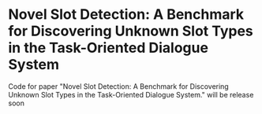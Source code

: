 # Novel Slot Detection: A Benchmark for Discovering Unknown Slot Types in the Task-Oriented Dialogue System
Code for paper "Novel Slot Detection: A Benchmark for Discovering Unknown Slot Types in the Task-Oriented Dialogue System." will be release soon

